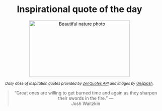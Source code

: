 
<div align="center">

# Inspirational quote of the day

<img src="./data/photo.jpeg" alt="Beautiful nature photo" width="320" height="180">

<sub><i>Daily dose of inspiration quotes provided by [ZenQuotes API](https://zenquotes.io/) and images by [Unsplash](https://unsplash.com/).</i></sub>


<blockquote>&ldquo;Great ones are willing to get burned time and again as they sharpen their swords in the fire.&rdquo; &mdash; <footer>Josh Waitzkin</footer></blockquote>

</div>
